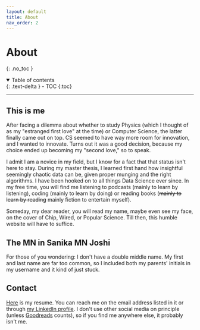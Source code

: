 ```yaml
---
layout: default
title: About
nav_order: 2
---
```


# About
{: .no_toc }

<details open markdown="block">
  <summary>
    Table of contents
  </summary>
  {: .text-delta }
- TOC
{:toc}
</details>

---

## This is me

After facing a dilemma about whether to study Physics (which I thought of as my "estranged first love" at the time) or Computer Science, the latter finally came out on top. CS seemed to have way more room for innovation, and I wanted to innovate. Turns out it was a good decision, because my choice ended up becoming my "second love," so to speak.

I admit I am a novice in my field, but I know for a fact that that status isn't here to stay. During my master thesis, I learned first hand how insightful seemingly chaotic data can be, given proper munging and the right algorithms. I have been hooked on to all things Data Science ever since. In my free time, you will find me listening to podcasts (mainly to learn by listening), coding (mainly to learn by doing) or reading books (<s>mainly to learn by reading</s> mainly fiction to entertain myself).

Someday, my dear reader, you will read my name, maybe even see my face, on the cover of Chip, Wired, or Popular Science. Till then, this humble website will have to suffice.


## The MN in Sanika MN Joshi

For those of you wondering: I don't have a double middle name. My first and last name are far too common, so I included both my parents' initials in my username and it kind of just stuck. 


## Contact

[Here](https://drive.google.com/file/d/1dLtHQcCCOc4Y0NgM2hN5xQ2FNU8ku24r/view?usp=sharing) is my resume. You can reach me on the email address listed in it or through [my LinkedIn profile](https://www.linkedin.com/in/sanikamnjoshi/). I don't use other social media on principle (unless [Goodreads](https://www.goodreads.com/sanikamnjoshi) counts), so if you find me anywhere else, it probably isn't me.